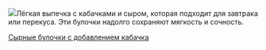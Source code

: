 <!--2025-09-05 17:06:02-->
<div class="yb">
  <div class="rss povarenok"><a href="https://www.povarenok.ru/recipes/show/183053/"><img src="https://www.povarenok.ru/data/cache/2025sep/05/04/3188933_74753-640x480.jpg"></a>Лёгкая выпечка с кабачками и сыром, которая подходит для завтрака или перекуса. Эти булочки надолго сохраняют мягкость и сочность. <p class="titl"><a href="https://www.povarenok.ru/recipes/show/183053/">Сырные булочки с добавлением кабачка</a></p></div>
</div>
